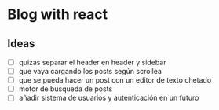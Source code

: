 # Blog with react

## Ideas

 - [ ] quizas separar el header en header y sidebar
 - [ ] que vaya cargando los posts según scrollea
 - [ ] que se pueda hacer un post con un editor de texto chetado
 - [ ] motor de busqueda de posts
 - [ ] añadir sistema de usuarios y autenticación en un futuro